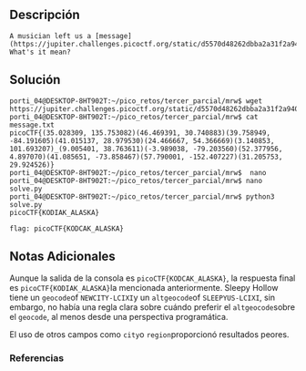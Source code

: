 ## Descripción 
```
A musician left us a [message](https://jupiter.challenges.picoctf.org/static/d5570d48262dbba2a31f2a940409ad9d/message.txt). What's it mean?
```
[](https://github.com/armandoportillo0101/Seguridad-de-Redes/blob/main/Plantilla.md#objetivo)
## Solución
```
porti_04@DESKTOP-8HT902T:~/pico_retos/tercer_parcial/mrw$ wget https://jupiter.challenges.picoctf.org/static/d5570d48262dbba2a31f2a940409ad9d/message.txt
porti_04@DESKTOP-8HT902T:~/pico_retos/tercer_parcial/mrw$ cat message.txt
picoCTF{(35.028309, 135.753082)(46.469391, 30.740883)(39.758949, -84.191605)(41.015137, 28.979530)(24.466667, 54.366669)(3.140853, 101.693207)_(9.005401, 38.763611)(-3.989038, -79.203560)(52.377956, 4.897070)(41.085651, -73.858467)(57.790001, -152.407227)(31.205753, 29.924526)}
porti_04@DESKTOP-8HT902T:~/pico_retos/tercer_parcial/mrw$  nano
porti_04@DESKTOP-8HT902T:~/pico_retos/tercer_parcial/mrw$ nano solve.py
porti_04@DESKTOP-8HT902T:~/pico_retos/tercer_parcial/mrw$ python3 solve.py
picoCTF{KODIAK_ALASKA}

flag: picoCTF{KODCAK_ALASKA}
```
[](https://github.com/armandoportillo0101/Seguridad-de-Redes/blob/main/Plantilla.md#soluci%C3%B3n)

## Notas Adicionales
Aunque la salida de la consola es `picoCTF{KODCAK_ALASKA}`, la respuesta final es `picoCTF{KODIAK_ALASKA}`la mencionada anteriormente. Sleepy Hollow tiene un `geocode`of `NEWCITY-LCIXI`y un `altgeocode`of `SLEEPYUS-LCIXI`, sin embargo, no había una regla clara sobre cuándo preferir el `altgeocode`sobre el `geocode`, al menos desde una perspectiva programática.

El uso de otros campos como `city`o `region`proporcionó resultados peores.
[](https://github.com/armandoportillo0101/Seguridad-de-Redes/blob/main/Plantilla.md#notas-adicionales)

### Referencias